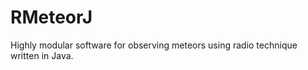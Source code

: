 RMeteorJ
========

Highly modular software for observing meteors using radio technique written in Java.
